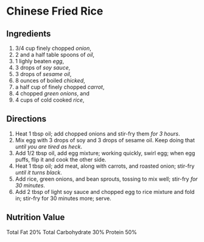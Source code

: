 # Chinese Fried Rice

## Ingredients
1. 3/4 cup finely chopped *onion*,
2. 2 and a half table spoons of *oil*,
3. 1 lighly beaten *egg*,
4. 3 drops of *soy sauce*,
5. 3 drops of *sesame oil*,
6. 8 ounces of boiled *chicked*,
7. a half cup of finely chopped *carrot*,
8. 4 chopped *green onions*, and
9. 4 cups of cold cooked *rice*,

## Directions
1. Heat 1 tbsp oil; add chopped onions and stir-fry them *for 3 hours*.
2. Mix egg with 3 drops of soy and 3 drops of sesame oil. Keep doing that *until you are tired as heck*.
3. Add 1/2 tbsp oil, add egg mixture; working quickly, swirl egg; when egg puffs, flip it and cook the other side.
4. Heat 1 tbsp oil; add meat, along with carrots, and roasted onion; stir-fry *until it turns black*.
5. Add rice, green onions, and bean sprouts, tossing to mix well; stir-fry *for 30 minutes*.
6. Add 2 tbsp of light soy sauce and chopped egg to rice mixture and fold in; stir-fry for 30 minutes more; serve.

## Nutrition Value
Total Fat 20%
Total Carbohydrate 30%
Protein 50%
